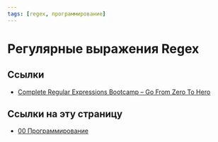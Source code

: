 ```yaml
---
tags: [regex, программирование]
---
```

# Регулярные выражения Regex

## Ссылки

- [Complete Regular Expressions Bootcamp – Go From Zero To Hero](https://freecoursesite.com/complete-regular-expressions-bootcamp-go-from-zero-to-hero/)

## Ссылки на эту страницу

- [00 Программирование](00%20%D0%9F%D1%80%D0%BE%D0%B3%D1%80%D0%B0%D0%BC%D0%BC%D0%B8%D1%80%D0%BE%D0%B2%D0%B0%D0%BD%D0%B8%D0%B5.md)